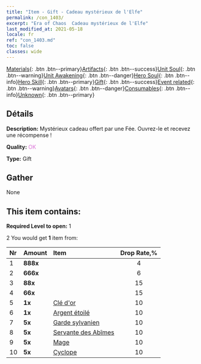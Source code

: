 ```yaml
---
title: "Item - Gift - Cadeau mystérieux de l'Elfe"
permalink: /con_1403/
excerpt: "Era of Chaos  Cadeau mystérieux de l'Elfe"
last_modified_at: 2021-05-18
locale: fr
ref: "con_1403.md"
toc: false
classes: wide
---
```

 [Materials](/ItemsFR/){: .btn .btn--primary}[Artifacts](/ItemsFR/Artifacts/){: .btn .btn--success}[Unit Soul](/ItemsFR/UnitSoul/){: .btn .btn--warning}[Unit Awakening](/ItemsFR/UnitAwakening/){: .btn .btn--danger}[Hero Soul](/ItemsFR/HeroSoul/){: .btn .btn--info}[Hero Skill](/ItemsFR/HeroSkill/){: .btn .btn--primary}[Gift](/ItemsFR/Gift/){: .btn .btn--success}[Event related](/ItemsFR/Events/){: .btn .btn--warning}[Avatars](/ItemsFR/Avatars/){: .btn .btn--danger}[Consumables](/ItemsFR/Consumables/){: .btn .btn--info}[Unknown](/ItemsFR/Unknown/){: .btn .btn--primary}

## Détails
 **Description:** Mystérieux cadeau offert par une Fée. Ouvrez-le et recevez une récompense !

 **Quality:** <span style="color: #DA70D6">OK</span>

 **Type:** Gift

## Gather

  None

## This item contains:

 **Required Level to open:** 1

 2 You would get **1** item  from:

  | Nr | Amount |     Item    | Drop Rate,% |
  |:---|:-------|:------------|:---------:|
  | 1 |  **888x** | <i class="fas fa-gem"/> | 4 | 
  | 2 |  **666x** | <i class="fas fa-gem"/> | 6 | 
  | 3 |  **88x** | <i class="fas fa-gem"/> | 15 | 
  | 4 |  **66x** | <i class="fas fa-gem"/> | 15 | 
  | 5 |  **1x** | [Clé d'or](/ItemsFR/con_783/) | 10 | 
  | 6 |  **1x** | [Argent étoilé](/ItemsFR/con_969/) | 10 | 
  | 7 |  **5x** | [Garde sylvanien](/ItemsFR/unt_203/) | 10 | 
  | 8 |  **5x** | [Servante des Abîmes](/ItemsFR/unt_230/) | 10 | 
  | 9 |  **5x** | [Mage](/ItemsFR/unt_238/) | 10 | 
  | 10 |  **5x** | [Cyclope](/ItemsFR/unt_222/) | 10 | 
